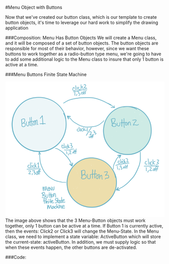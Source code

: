 #Menu Object with Buttons

Now that we've created our button class, which is our template to create button objects, it's time to leverage our hard work to simplify the drawing application

###Composition:  Menu Has Button Objects
We will create a Menu class, and it will be composed of a set of button objects.  The button objects are responsible for most of their behavior, however, since we want these buttons to work together as a radio-button type menu, we're going to have to add some additional logic to the Menu class to insure that only 1 button is active at a time.  

###Menu Buttons Finite State Machine

![](MenuFSM.png)
The image above shows that the 3 Menu-Button objects must work together, only 1 button can be active at a time.  If Button 1 is currently active, then the events:  Click2 or Click3 will change the Menu-State.  In the Menu class, we need to implement a state variable:  ActiveButton which will store the current-state:  activeButton.  In addition, we must supply logic so that when these events happen, the other buttons are de-activated.   

###Code:  